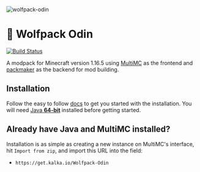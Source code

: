 
![wolfpack-odin](https://i.imgur.com/baYQHuu.png)

# 🐺 Wolfpack Odin
[![Build Status](https://github.com/kalkafox/Wolfpack-Odin/actions/workflows/master.yml/badge.svg)](https://github.com/kalkafox/Wolfpack-Odin/actions/workflows/master.yml)

A modpack for Minecraft version 1.16.5 using [MultiMC](https://multimc.org/) as the frontend and [packmaker](https://gitlab.com/routhio/minecraft/tools/packmaker) as the backend for mod building.

## Installation
Follow the easy to follow [docs](https://docs.kalka.io/docs/wolfpack/wolfpack-odin/intro) to get you started with the installation. You will need [Java **64-bit**](https://java.com) installed before getting started.

## Already have Java and MultiMC installed?
Installation is as simple as creating a new instance on MultiMC's interface, hit `Import from zip`, and import this URL into the field:
 - `https://get.kalka.io/Wolfpack-Odin`

